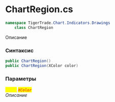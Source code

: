 
# ChartRegion.cs
```csharp
namespace TigerTrade.Chart.Indicators.Drawings  
    class ChartRegion
```

Описание

### Синтаксис
```csharp
public ChartRegion()
public ChartRegion(XColor color)
```

### Параметры  
<mark style="color:yellow;">`color`</mark> <mark style="color:red;">*`XColor`*</mark>  
 *Описание*  
  

                    
                    